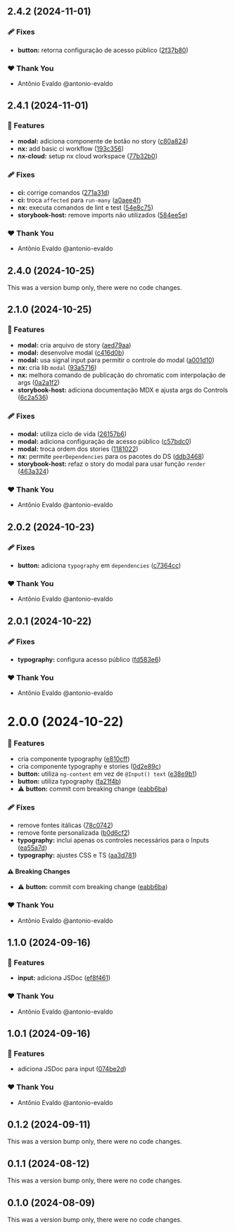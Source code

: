 ## 2.4.2 (2024-11-01)


### 🩹 Fixes

- **button:** retorna configuração de acesso público ([2f37b80](https://github.com/antonio-evaldo/4018-nx-monorepo-storybook-4-projeto/commit/2f37b80))

### ❤️  Thank You

- Antônio Evaldo @antonio-evaldo

## 2.4.1 (2024-11-01)


### 🚀 Features

- **modal:** adiciona componente de botão no story ([c80a824](https://github.com/antonio-evaldo/4018-nx-monorepo-storybook-4-projeto/commit/c80a824))
- **nx:** add basic ci workflow ([193c356](https://github.com/antonio-evaldo/4018-nx-monorepo-storybook-4-projeto/commit/193c356))
- **nx-cloud:** setup nx cloud workspace ([77b32b0](https://github.com/antonio-evaldo/4018-nx-monorepo-storybook-4-projeto/commit/77b32b0))

### 🩹 Fixes

- **ci:** corrige comandos ([271a31d](https://github.com/antonio-evaldo/4018-nx-monorepo-storybook-4-projeto/commit/271a31d))
- **ci:** troca `affected` para `run-many` ([a0aee4f](https://github.com/antonio-evaldo/4018-nx-monorepo-storybook-4-projeto/commit/a0aee4f))
- **nx:** executa comandos de lint e test ([54e8c75](https://github.com/antonio-evaldo/4018-nx-monorepo-storybook-4-projeto/commit/54e8c75))
- **storybook-host:** remove imports não utilizados ([584ee5e](https://github.com/antonio-evaldo/4018-nx-monorepo-storybook-4-projeto/commit/584ee5e))

### ❤️  Thank You

- Antônio Evaldo @antonio-evaldo

## 2.4.0 (2024-10-25)

This was a version bump only, there were no code changes.

## 2.1.0 (2024-10-25)


### 🚀 Features

- **modal:** cria arquivo de story ([aed79aa](https://github.com/antonio-evaldo/4017-nx-monorepo-storybook-3/commit/aed79aa))
- **modal:** desenvolve modal ([c416d0b](https://github.com/antonio-evaldo/4017-nx-monorepo-storybook-3/commit/c416d0b))
- **modal:** usa signal input para permitir o controle do modal ([a001d10](https://github.com/antonio-evaldo/4017-nx-monorepo-storybook-3/commit/a001d10))
- **nx:** cria lib `modal` ([93a5716](https://github.com/antonio-evaldo/4017-nx-monorepo-storybook-3/commit/93a5716))
- **nx:** melhora comando de publicação do chromatic com interpolação de args ([0a2a1f2](https://github.com/antonio-evaldo/4017-nx-monorepo-storybook-3/commit/0a2a1f2))
- **storybook-host:** adiciona documentação MDX e ajusta args do Controls ([6c2a536](https://github.com/antonio-evaldo/4017-nx-monorepo-storybook-3/commit/6c2a536))

### 🩹 Fixes

- **modal:** utiliza ciclo de vida ([26157b6](https://github.com/antonio-evaldo/4017-nx-monorepo-storybook-3/commit/26157b6))
- **modal:** adiciona configuração de acesso público ([c57bdc0](https://github.com/antonio-evaldo/4017-nx-monorepo-storybook-3/commit/c57bdc0))
- **modal:** troca ordem dos stories ([1181022](https://github.com/antonio-evaldo/4017-nx-monorepo-storybook-3/commit/1181022))
- **nx:** permite `peerDependencies` para os pacotes do DS ([ddb3468](https://github.com/antonio-evaldo/4017-nx-monorepo-storybook-3/commit/ddb3468))
- **storybook-host:** refaz o story do modal para usar função `render` ([463a324](https://github.com/antonio-evaldo/4017-nx-monorepo-storybook-3/commit/463a324))

### ❤️  Thank You

- Antônio Evaldo @antonio-evaldo

## 2.0.2 (2024-10-23)


### 🩹 Fixes

- **button:** adiciona `typography` em `dependencies` ([c7364cc](https://github.com/antonio-evaldo/4017-nx-monorepo-storybook-3/commit/c7364cc))

### ❤️  Thank You

- Antônio Evaldo @antonio-evaldo

## 2.0.1 (2024-10-22)


### 🩹 Fixes

- **typography:** configura acesso público ([fd583e6](https://github.com/antonio-evaldo/4017-nx-monorepo-storybook-3/commit/fd583e6))

### ❤️  Thank You

- Antônio Evaldo @antonio-evaldo

# 2.0.0 (2024-10-22)


### 🚀 Features

- cria componente typography ([e810cff](https://github.com/antonio-evaldo/4017-nx-monorepo-storybook-3/commit/e810cff))
- cria componente typography e stories ([0d2e89c](https://github.com/antonio-evaldo/4017-nx-monorepo-storybook-3/commit/0d2e89c))
- **button:** utiliza `ng-content` em vez de `@Input() text` ([e38e9b1](https://github.com/antonio-evaldo/4017-nx-monorepo-storybook-3/commit/e38e9b1))
- **button:** utiliza typography ([fa21f4b](https://github.com/antonio-evaldo/4017-nx-monorepo-storybook-3/commit/fa21f4b))
- ⚠️  **button:** commit com breaking change ([eabb6ba](https://github.com/antonio-evaldo/4017-nx-monorepo-storybook-3/commit/eabb6ba))

### 🩹 Fixes

- remove fontes itálicas ([78c0742](https://github.com/antonio-evaldo/4017-nx-monorepo-storybook-3/commit/78c0742))
- remove fonte personalizada ([b0d6cf2](https://github.com/antonio-evaldo/4017-nx-monorepo-storybook-3/commit/b0d6cf2))
- **typography:** inclui apenas os controles necessários para o Inputs ([ea55a7d](https://github.com/antonio-evaldo/4017-nx-monorepo-storybook-3/commit/ea55a7d))
- **typography:** ajustes CSS e TS ([aa3d781](https://github.com/antonio-evaldo/4017-nx-monorepo-storybook-3/commit/aa3d781))

#### ⚠️  Breaking Changes

- ⚠️  **button:** commit com breaking change ([eabb6ba](https://github.com/antonio-evaldo/4017-nx-monorepo-storybook-3/commit/eabb6ba))

### ❤️  Thank You

- Antônio Evaldo @antonio-evaldo

## 1.1.0 (2024-09-16)


### 🚀 Features

- **input:** adiciona JSDoc ([ef8f461](https://github.com/antonio-evaldo/4016-nx-monorepo-storybook-2/commit/ef8f461))

### ❤️  Thank You

- Antônio Evaldo @antonio-evaldo

## 1.0.1 (2024-09-16)


### 🚀 Features

- adiciona JSDoc para input ([074be2d](https://github.com/antonio-evaldo/4016-nx-monorepo-storybook-2/commit/074be2d))

### ❤️  Thank You

- Antônio Evaldo @antonio-evaldo

## 0.1.2 (2024-09-11)

This was a version bump only, there were no code changes.

## 0.1.1 (2024-08-12)

This was a version bump only, there were no code changes.

## 0.1.0 (2024-08-09)

This was a version bump only, there were no code changes.
